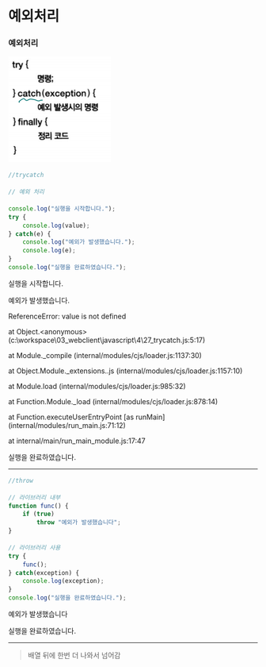 # 예외처리

  

### 예외처리

![image-20200921002246211](8.예외처리.assets/image-20200921002246211.png)

```js
//trycatch

// 예외 처리

console.log("실행을 시작합니다.");
try {
    console.log(value);
} catch(e) {
    console.log("예외가 발생했습니다.");
    console.log(e);
}
console.log("실행을 완료하였습니다.");
```

실행을 시작합니다.

예외가 발생했습니다.

ReferenceError: value is not defined

  at Object.\<anonymous> (c:\workspace\03_webclient\javascript\4\27_trycatch.js:5:17)

  at Module._compile (internal/modules/cjs/loader.js:1137:30)

  at Object.Module._extensions..js (internal/modules/cjs/loader.js:1157:10)

  at Module.load (internal/modules/cjs/loader.js:985:32)

  at Function.Module._load (internal/modules/cjs/loader.js:878:14)

  at Function.executeUserEntryPoint [as runMain] (internal/modules/run_main.js:71:12)

  at internal/main/run_main_module.js:17:47

실행을 완료하였습니다.

---

  

```js
//throw

// 라이브러리 내부
function func() {
    if (true)
        throw "예외가 발생했습니다";
}
    
// 라이브러리 사용
try {
    func();
} catch(exception) {
    console.log(exception);
}
console.log("실행을 완료하였습니다.");
```

예외가 발생했습니다

실행을 완료하였습니다.

---

>   배열 뒤에 한번 더 나와서 넘어감


